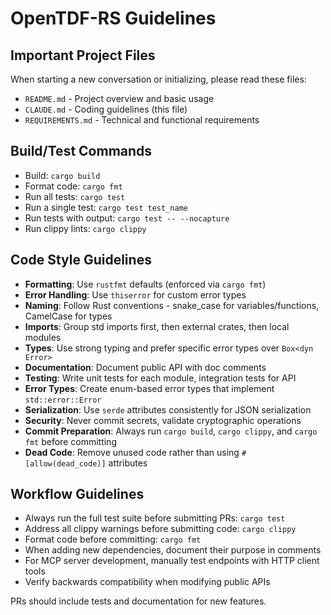# OpenTDF-RS Guidelines

## Important Project Files
When starting a new conversation or initializing, please read these files:
- `README.md` - Project overview and basic usage
- `CLAUDE.md` - Coding guidelines (this file)
- `REQUIREMENTS.md` - Technical and functional requirements

## Build/Test Commands

- Build: `cargo build`
- Format code: `cargo fmt`
- Run all tests: `cargo test`
- Run a single test: `cargo test test_name`
- Run tests with output: `cargo test -- --nocapture`
- Run clippy lints: `cargo clippy`

## Code Style Guidelines

- **Formatting**: Use `rustfmt` defaults (enforced via `cargo fmt`)
- **Error Handling**: Use `thiserror` for custom error types
- **Naming**: Follow Rust conventions - snake_case for variables/functions, CamelCase for types
- **Imports**: Group std imports first, then external crates, then local modules
- **Types**: Use strong typing and prefer specific error types over `Box<dyn Error>`
- **Documentation**: Document public API with doc comments
- **Testing**: Write unit tests for each module, integration tests for API
- **Error Types**: Create enum-based error types that implement `std::error::Error`
- **Serialization**: Use `serde` attributes consistently for JSON serialization
- **Security**: Never commit secrets, validate cryptographic operations
- **Commit Preparation**: Always run `cargo build`, `cargo clippy`, and `cargo fmt` before committing
- **Dead Code**: Remove unused code rather than using `#[allow(dead_code)]` attributes

## Workflow Guidelines

- Always run the full test suite before submitting PRs: `cargo test`
- Address all clippy warnings before submitting code: `cargo clippy`
- Format code before committing: `cargo fmt`
- When adding new dependencies, document their purpose in comments
- For MCP server development, manually test endpoints with HTTP client tools
- Verify backwards compatibility when modifying public APIs

PRs should include tests and documentation for new features.